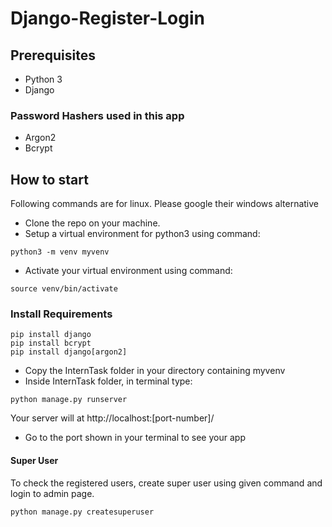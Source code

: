 # Django-Register-Login

## Prerequisites
* Python 3
* Django

### Password Hashers used in this app
* Argon2
* Bcrypt


## How to start

 Following commands are for linux. Please google their windows alternative

* Clone the repo on your machine.
* Setup a virtual environment for python3 using command:
```
python3 -m venv myvenv
```
* Activate your virtual environment using command:
 ```
 source venv/bin/activate
 ```
### Install Requirements
 ```
 pip install django
 pip install bcrypt
 pip install django[argon2]

 ```
 
 * Copy the InternTask folder in your directory containing myvenv
 * Inside InternTask folder, in terminal type:
 ```
 python manage.py runserver

 ```
 
 Your server will at http://localhost:[port-number]/
 
 * Go to the port shown in your terminal to see your app
 
 #### Super User 
 To check the registered users, create super user using given command and login to admin page.
 ```
 python manage.py createsuperuser
 ```
 
 
 
